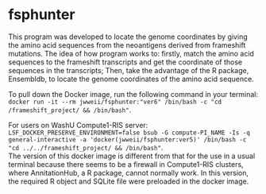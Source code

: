 # fsphunter

This program was developed to locate the genome coordinates by giving the amino acid sequences from the neoantigens derived from frameshift mutations. 
The idea of how program works to: firstly, match the amino acid sequences to the frameshift transcripts and get the coordinate of those sequences in the transcripts; Then, take the advantage of the R package, Ensembldb, to locate the genome coordinates of the amino acid sequence. 


To pull down the Docker image, run the following command in your terminal:  
`docker run -it --rm jwweii/fsphunter:"ver6" /bin/bash -c "cd /frameshift_project/ && /bin/bash"`.     

For users on WashU Compute1-RIS server:  
`LSF_DOCKER_PRESERVE_ENVIRONMENT=false bsub -G compute-PI_NAME -Is -q general-interactive -a 'docker(jwweii/fsphunter:ver5)' /bin/bash -c "cd ../../frameshift_project/ && /bin/bash"`.   
The version of this docker image is different from that for the use in a usual terminal because there seems to be a firewall in Compute1-RIS clusters, where AnnitationHub, a R package, cannot normally work. In this version, the required R object and SQLite file were preloaded in the docker image. 
